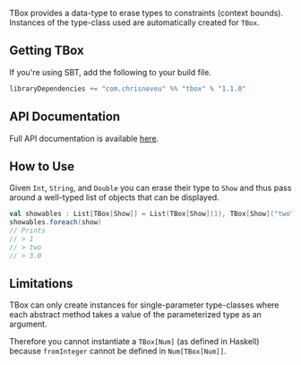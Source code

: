 TBox provides a data-type to erase types to constraints (context bounds).
Instances of the type-class used are automatically created for `TBox`.

## Getting TBox
If you're using SBT, add the following to your build file.
```scala
libraryDependencies += "com.chrisneveu" %% "tbox" % "1.1.0"
```

## API Documentation

Full API documentation is available [here](http://chrisneveu.github.io/TBox/doc/1.1.0/#package).

## How to Use
Given `Int`, `String`, and `Double` you can erase their type to `Show` and 
thus pass around a well-typed list of objects that can be displayed.
```scala
val showables : List[TBox[Show]] = List(TBox[Show](1), TBox[Show]("two"), TBox[Show](3.0))
showables.foreach(show)
// Prints
// > 1
// > two
// > 3.0
```

## Limitations
TBox can only create instances for single-parameter type-classes where each 
abstract method takes a value of the parameterized type as an argument.

Therefore you cannot instantiate a `TBox[Num]` (as defined in Haskell) because `fromInteger` 
cannot be defined in `Num[TBox[Num]]`.

